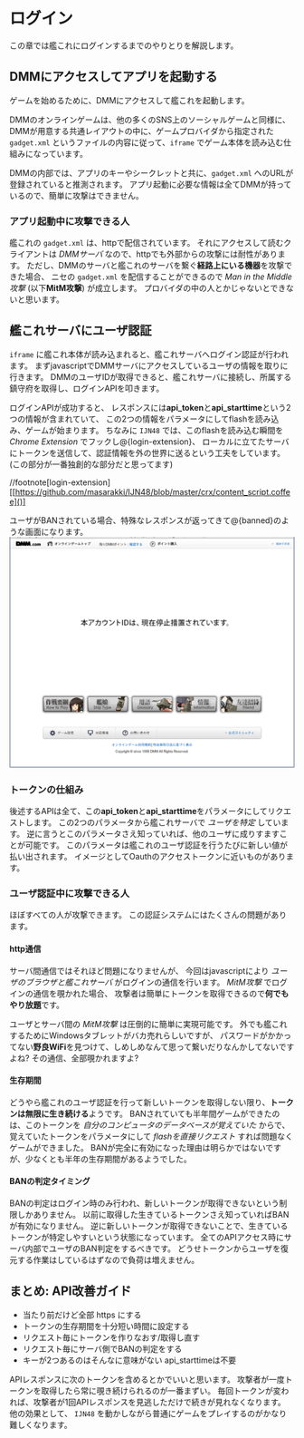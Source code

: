 # ログイン

この章では艦これにログインするまでのやりとりを解説します。

## DMMにアクセスしてアプリを起動する

ゲームを始めるために、DMMにアクセスして艦これを起動します。

DMMのオンラインゲームは、他の多くのSNS上のソーシャルゲームと同様に、
DMMが用意する共通レイアウトの中に、ゲームプロバイダから指定された `gadget.xml` というファイルの内容に従って、`iframe` でゲーム本体を読み込む仕組みになっています。

DMMの内部では、アプリのキーやシークレットと共に、`gadget.xml` へのURLが登録されていると推測されます。
アプリ起動に必要な情報は全てDMMが持っているので、簡単に攻撃はできません。

### アプリ起動中に攻撃できる人

艦これの `gadget.xml` は、httpで配信されています。
それにアクセスして読むクライアントは *DMMサーバ* なので、httpでも外部からの攻撃には耐性があります。
ただし、DMMのサーバと艦これのサーバを繋ぐ**経路上にいる機器**を攻撃できた場合、
ニセの `gadget.xml` を配信することができるので *Man in the Middle 攻撃* (以下**MitM攻撃**) が成立します。
プロバイダの中の人とかじゃないとできないと思います。

## 艦これサーバにユーザ認証

`iframe` に艦これ本体が読み込まれると、艦これサーバへログイン認証が行われます。
まずjavascriptでDMMサーバにアクセスしているユーザの情報を取りに行きます。
DMMのユーザIDが取得できると、艦これサーバに接続し、所属する鎮守府を取得し、ログインAPIを叩きます。

ログインAPIが成功すると、
レスポンスには**api_token**と**api_starttime**という2つの情報が含まれていて、
この2つの情報をパラメータにしてflashを読み込み、ゲームが始まります。
ちなみに `IJN48` では、このflashを読み込む瞬間を *Chrome Extension* でフックし@<fn>{login-extension}、
ローカルに立てたサーバにトークンを送信して、認証情報を外の世界に送るという工夫をしています。
(この部分が一番独創的な部分だと思ってます)

//footnote[login-extension][[https://github.com/masarakki/IJN48/blob/master/crx/content_script.coffee]()]

ユーザがBANされている場合、特殊なレスポンスが返ってきて@<img>{banned}のような画面になります。
![BAN画面](images/banned.png)

### トークンの仕組み

後述するAPIは全て、この**api_token**と**api_starttime**をパラメータにしてリクエストします。
この2つのパラメータから艦これサーバで *ユーザを特定* しています。
逆に言うとこのパラメータさえ知っていれば、他のユーザに成りすますことが可能です。
このパラメータは艦これのユーザ認証を行うたびに新しい値が払い出されます。
イメージとしてOauthのアクセストークンに近いものがあります。

### ユーザ認証中に攻撃できる人

ほぼすべての人が攻撃できます。
この認証システムにはたくさんの問題があります。

#### http通信

サーバ間通信ではそれほど問題になりませんが、
今回はjavascriptにより *ユーザのブラウザと艦これサーバ* がログインの通信を行います。
*MitM攻撃* でログインの通信を覗かれた場合、
攻撃者は簡単にトークンを取得できるので**何でもやり放題**です。

ユーザとサーバ間の *MitM攻撃* は圧倒的に簡単に実現可能です。
外でも艦これするためにWindowsタブレットがバカ売れらしいですが、
パスワードがかかってない**野良WiFi**を見つけて、しめしめなんて思って繋いだりなんかしてないですよね?
その通信、全部覗かれますよ?

#### 生存期間

どうやら艦これのユーザ認証を行って新しいトークンを取得しない限り、**トークンは無限に生き続ける**ようです。
BANされていても半年間ゲームができたのは、このトークンを *自分のコンピュータのデータベースが覚えていた* からで、覚えていたトークンをパラメータにして *flashを直接リクエスト* すれば問題なくゲームができました。
BANが完全に有効になった理由は明らかではないですが、少なくとも半年の生存期間があるようでした。

#### BANの判定タイミング

BANの判定はログイン時のみ行われ、新しいトークンが取得できないという制限しかありません。
以前に取得した生きているトークンさえ知っていればBANが有効になりません。
逆に新しいトークンが取得できないことで、生きているトークンが特定しやすいという状態になっています。
全てのAPIアクセス時にサーバ内部でユーザのBAN判定をするべきです。
どうせトークンからユーザを復元する作業はしているはずなので負荷は増えません。

## まとめ: API改善ガイド

- 当たり前だけど全部 https にする
- トークンの生存期間を十分短い時間に設定する
- リクエスト毎にトークンを作りなおす/取得し直す
- リクエスト毎にサーバ側でBANの判定をする
- キーが2つあるのはそんなに意味がない api_starttimeは不要

APIレスポンスに次のトークンを含めるとかでいいと思います。
攻撃者が一度トークンを取得したら常に覗き続けられるのが一番まずい。
毎回トークンが変われば、攻撃者が1回APIレスポンスを見逃しただけで続きが見れなくなります。
他の効果として、 `IJN48` を動かしながら普通にゲームをプレイするのがかなり難しくなります。
